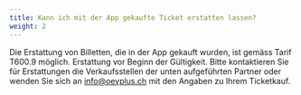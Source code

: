 ```yaml
---
title: Kann ich mit der App gekaufte Ticket erstatten lassen?
weight: 2
---
```

Die Erstattung von Billetten, die in der App gekauft wurden, ist gemäss Tarif T600.9 möglich. Erstattung vor Beginn der Gültigkeit. Bitte kontaktieren Sie für Erstattungen die Verkaufsstellen der unten aufgeführten Partner oder wenden Sie sich an info@oevplus.ch mit den Angaben zu Ihrem Ticketkauf.